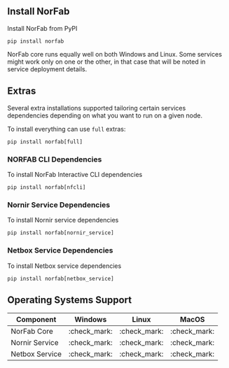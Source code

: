 ## Install NorFab

Install NorFab from PyPI

```
pip install norfab
```

NorFab core runs equally well on both Windows and Linux. Some 
services might work only on one or the other, in that case that
will be noted in service deployment details.

## Extras

Several extra installations supported tailoring certain services
dependencies depending on what you want to run on a given node.

To install everything can use ``full`` extras:

```
pip install norfab[full]
```

### NORFAB CLI Dependencies

To install NorFab Interactive CLI dependencies

```
pip install norfab[nfcli]
```

### Nornir Service Dependencies

To install Nornir service dependencies

```
pip install norfab[nornir_service]
```

### Netbox Service Dependencies

To install Netbox service dependencies

```
pip install norfab[netbox_service]
```

## Operating Systems Support

| Component      | Windows      | Linux        | MacOS        |
| -------------- | ------------ | ------------ | ------------ |
| NorFab Core    | :check_mark: | :check_mark: | :check_mark: |
| Nornir Service | :check_mark: | :check_mark: | :check_mark: |
| Netbox Service | :check_mark: | :check_mark: | :check_mark: |